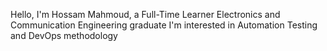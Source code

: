 Hello,
I'm Hossam Mahmoud, a Full-Time Learner
Electronics and Communication Engineering graduate 
I'm interested in Automation Testing and DevOps methodology




